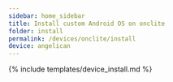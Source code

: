 ```yaml
---
sidebar: home_sidebar
title: Install custom Android OS on onclite
folder: install
permalink: /devices/onclite/install
device: angelican
---
```

{% include templates/device_install.md %}
